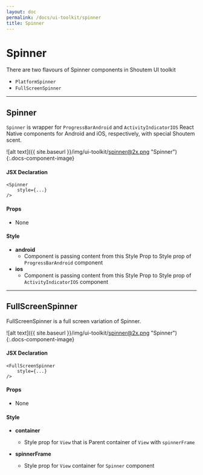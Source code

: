 ```yaml
---
layout: doc
permalink: /docs/ui-toolkit/spinner
title: Spinner
---
```


# Spinner
There are two flavours of Spinner components in Shoutem UI toolkit

* `PlatformSpinner` 
* `FullScreenSpinner`  

---

## Spinner
`Spinner` is wrapper for `ProgressBarAndroid` and `ActivityIndicatorIOS` React Native components for Android and iOS, respectively, with special Shoutem scent.  

![alt text]({{ site.baseurl }}/img/ui-toolkit/spinner@2x.png "Spinner"){:.docs-component-image}

#### JSX Declaration
```JSX
<Spinner 
    style={...}
/>
```

#### Props

* None

#### Style
* **android**
  - Component is passing content from this Style Prop to Style prop of `ProgressBarAndroid` component
* **ios** 
  - Component is passing content from this Style Prop to Style prop of `ActivityIndicatorIOS` component 
 
---  
  
## FullScreenSpinner
FullScreenSpinner is a full screen variation of Spinner.   

![alt text]({{ site.baseurl }}/img/ui-toolkit/spinner@2x.png "Spinner"){:.docs-component-image}

#### JSX Declaration
```JSX
<FullScreenSpinner 
    style={...} 
/>
```

#### Props

* None

#### Style

* **container**
  - Style prop for `View` that is Parent container of `View` with `spinnerFrame`  

* **spinnerFrame**
  - Style prop for `View` container for `Spinner` component
